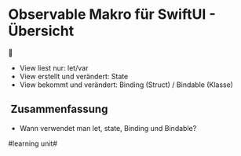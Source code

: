 # Observable Makro für SwiftUI - Übersicht
👀

- View liest nur: let/var
- View erstellt und verändert: State
- View bekommt und verändert: Binding (Struct) / Bindable (Klasse)

##  Zusammenfassung
- Wann verwendet man let, state, Binding und Bindable?










#learning unit#